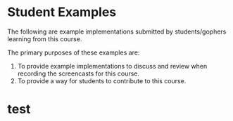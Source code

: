 # Student Examples

The following are example implementations submitted by students/gophers learning from this course.

The primary purposes of these examples are:

1. To provide example implementations to discuss and review when recording the screencasts for this course.
2. To provide a way for students to contribute to this course.
# test